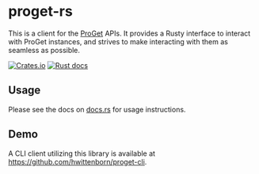 # proget-rs
This is a client for the [ProGet](https://inedo.com/proget) APIs. It provides a Rusty interface to interact with ProGet instances, and strives to make interacting with them as seamless as possible.

[![Crates.io](https://img.shields.io/crates/v/proget?logo=rust)](https://crates.io/crates/proget)
[![Rust docs](https://img.shields.io/docsrs/proget?logo=rust)](https://docs.rs/proget)

## Usage
Please see the docs on [docs.rs](https://docs.rs/proget) for usage instructions.

## Demo
A CLI client utilizing this library is available at https://github.com/hwittenborn/proget-cli.
